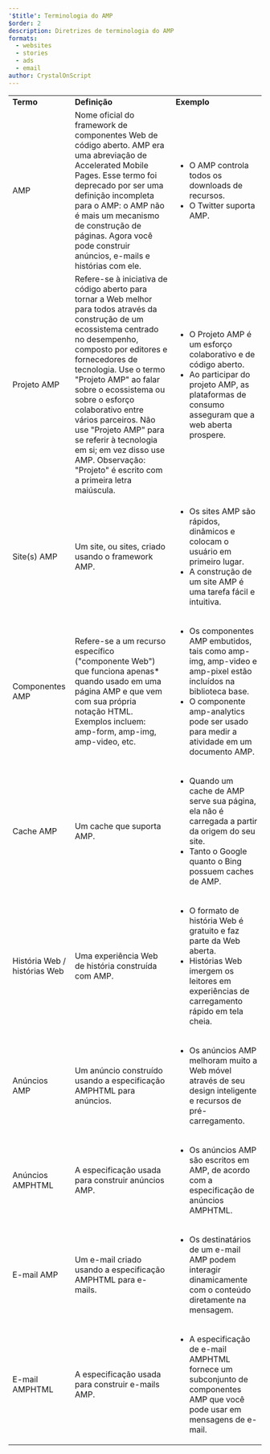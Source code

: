 ```yaml
---
'$title': Terminologia do AMP
$order: 2
description: Diretrizes de terminologia do AMP
formats:
  - websites
  - stories
  - ads
  - email
author: CrystalOnScript
---
```


<table>
  <tr>
   <td>
<strong>Termo</strong>
   </td>
   <td>
<strong>Definição</strong>
   </td>
   <td>
<strong>Exemplo</strong>
   </td>
  </tr>
  <tr>
   <td>AMP</td>
   <td>Nome oficial do framework de componentes Web de código aberto. AMP era uma abreviação de Accelerated Mobile Pages. Esse termo foi deprecado por ser uma definição incompleta para o AMP: o AMP não é mais um mecanismo de construção de páginas. Agora você pode construir anúncios, e-mails e histórias com ele.</td>
   <td>
<ul>
      <li>O AMP controla todos os downloads de recursos.</li>
<li>O Twitter suporta AMP.</li>
      </ul>
   </td>
  </tr>
  <tr>
   <td>Projeto AMP</td>
   <td>Refere-se à iniciativa de código aberto para tornar a Web melhor para todos através da construção de um ecossistema centrado no desempenho, composto por editores e fornecedores de tecnologia. Use o termo "Projeto AMP" ao falar sobre o ecossistema ou sobre o esforço colaborativo entre vários parceiros. Não use "Projeto AMP" para se referir à tecnologia em si; em vez disso use AMP. Observação: "Projeto" é escrito com a primeira letra maiúscula.</td>
   <td>
<ul>
      <li>O Projeto AMP é um esforço colaborativo e de código aberto.</li>
<li>Ao participar do projeto AMP, as plataformas de consumo asseguram que a web aberta prospere.</li>
</ul>
   </td>
  </tr>
  <tr>
   <td>Site(s) AMP</td>
   <td>Um site, ou sites, criado usando o framework AMP.</td>
   <td>
<ul>
      <li>Os sites AMP são rápidos, dinâmicos e colocam o usuário em primeiro lugar.</li>
<li>A construção de um site AMP é uma tarefa fácil e intuitiva.</li>
</ul>
   </td>
  </tr>
  <tr>
   <td>Componentes AMP</td>
   <td>Refere-se a um recurso específico ("componente Web") que funciona apenas* quando usado em uma página AMP e que vem com sua própria notação HTML. Exemplos incluem: amp-form, amp-img, amp-video, etc.</td>
   <td>
<ul>
      <li>Os componentes AMP embutidos, tais como amp-img, amp-video e amp-pixel estão incluídos na biblioteca base.</li>
<li>O componente amp-analytics pode ser usado para medir a atividade em um documento AMP.</li>
</ul>
   </td>
  </tr>
  <tr>
   <td>Cache AMP</td>
   <td>Um cache que suporta AMP.</td>
   <td>
<ul>
      <li>Quando um cache de AMP serve sua página, ela não é carregada a partir da origem do seu site.</li>
<li>Tanto o Google quanto o Bing possuem caches de AMP.</li>
</ul>
   </td>
  </tr>
  <tr>
   <td>História Web / histórias Web</td>
   <td>Uma experiência Web de história construída com AMP.</td>
   <td>
<ul>
      <li>O formato de história Web é gratuito e faz parte da Web aberta.</li>
<li>Histórias Web imergem os leitores em experiências de carregamento rápido em tela cheia.</li>
</ul>
   </td>
  </tr>
  <tr>
   <td>Anúncios AMP</td>
   <td>Um anúncio construído usando a especificação AMPHTML para anúncios.</td>
   <td>
<ul>
      <li>Os anúncios AMP melhoram muito a Web móvel através de seu design inteligente e recursos de pré-carregamento.</li>
</ul>
   </td>
  </tr>
  <tr>
   <td>Anúncios AMPHTML</td>
   <td>A especificação usada para construir anúncios AMP.</td>
   <td>
<ul>
      <li>Os anúncios AMP são escritos em AMP, de acordo com a especificação de anúncios AMPHTML.</li>
</ul>
   </td>
  </tr>
  <tr>
   <td>E-mail AMP</td>
   <td>Um e-mail criado usando a especificação AMPHTML para e-mails.</td>
   <td>
<ul>
      <li>Os destinatários de um e-mail AMP podem interagir dinamicamente com o conteúdo diretamente na mensagem.</li>
</ul>
   </td>
  </tr>
  <tr>
   <td>E-mail AMPHTML</td>
   <td>A especificação usada para construir e-mails AMP.</td>
   <td>
<ul>
      <li>A especificação de e-mail AMPHTML fornece um subconjunto de componentes AMP que você pode usar em mensagens de e-mail.</li>
</ul>
   </td>
  </tr>
</table>
